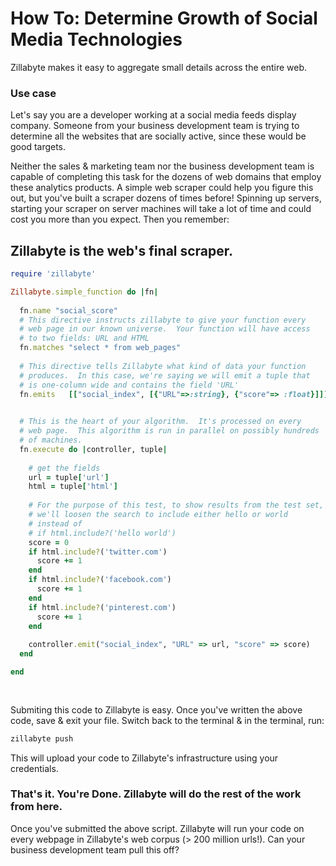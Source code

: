 # How To: Determine Growth of Social Media Technologies

Zillabyte makes it easy to aggregate small details across the entire web. 

### Use case
Let's say you are a developer working at a social media feeds display company. Someone from your business development team is trying to determine all the websites that are socially active, since these would be good targets.

Neither the sales & marketing team nor the business development team is capable of completing this task for the dozens of web domains that employ these analytics products. A simple web scraper could help you figure this out, but you've built a scraper dozens of times before! Spinning up servers, starting your scraper on server machines will take a lot of time and could cost you more than you expect. Then you remember:

## Zillabyte is the web's final scraper.

```ruby
require 'zillabyte'

Zillabyte.simple_function do |fn|
  
  fn.name "social_score"
  # This directive instructs zillabyte to give your function every 
  # web page in our known universe.  Your function will have access
  # to two fields: URL and HTML
  fn.matches "select * from web_pages"
  
  # This directive tells Zillabyte what kind of data your function
  # produces.  In this case, we're saying we will emit a tuple that 
  # is one-column wide and contains the field 'URL'
  fn.emits   [["social_index", [{"URL"=>:string}, {"score"=> :float}]]]

  
  # This is the heart of your algorithm.  It's processed on every
  # web page.  This algorithm is run in parallel on possibly hundreds
  # of machines. 
  fn.execute do |controller, tuple|
    
    # get the fields
    url = tuple['url']
    html = tuple['html']
    
    # For the purpose of this test, to show results from the test set,
    # we'll loosen the search to include either hello or world
    # instead of
    # if html.include?('hello world')
    score = 0
    if html.include?('twitter.com')
      score += 1
    end
    if html.include?('facebook.com')
      score += 1
    end
    if html.include?('pinterest.com')
      score += 1
    end
    
    controller.emit("social_index", "URL" => url, "score" => score)
  end

end
  
  

```

Submiting this code to Zillabyte is easy. Once you've written the above code, save & exit your file. Switch back to the terminal & in the terminal, run:

```ruby
zillabyte push
```

This will upload your code to Zillabyte's infrastructure using your credentials.

### That's it. You're Done. Zillabyte will do the rest of the work from here.

Once you've submitted the above script. Zillabyte will run your code on every webpage in Zillabyte's web corpus (> 200 million urls!). Can your business development team pull this off?

